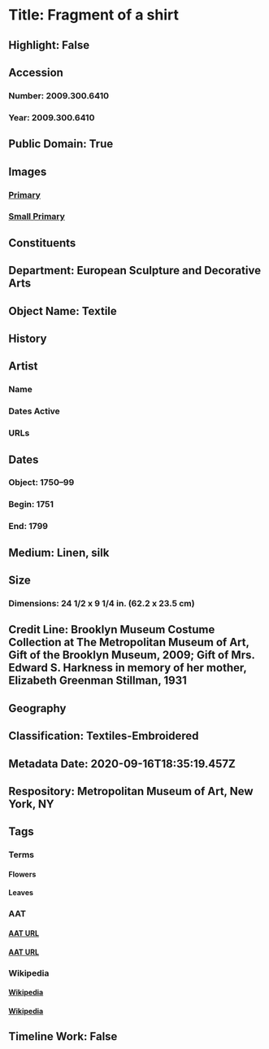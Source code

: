 # Title: Fragment of a shirt
## Highlight: False
## Accession
### Number: 2009.300.6410
### Year: 2009.300.6410
## Public Domain: True
## Images
### [Primary](https://images.metmuseum.org/CRDImages/es/original/31.537_CP2.jpg)
### [Small Primary](https://images.metmuseum.org/CRDImages/es/web-large/31.537_CP2.jpg)
## Constituents
## Department: European Sculpture and Decorative Arts
## Object Name: Textile
## History
## Artist
### Name
### Dates Active
### URLs
## Dates
### Object: 1750–99
### Begin: 1751
### End: 1799
## Medium: Linen, silk
## Size
### Dimensions: 24 1/2 x 9 1/4 in.  (62.2 x 23.5 cm)
## Credit Line: Brooklyn Museum Costume Collection at The Metropolitan Museum of Art, Gift of the Brooklyn Museum, 2009; Gift of Mrs. Edward S. Harkness in memory of her mother, Elizabeth Greenman Stillman, 1931
## Geography
## Classification: Textiles-Embroidered
## Metadata Date: 2020-09-16T18:35:19.457Z
## Respository: Metropolitan Museum of Art, New York, NY
## Tags
### Terms
#### Flowers
#### Leaves
### AAT
#### [AAT URL](http://vocab.getty.edu/page/aat/300132399)
#### [AAT URL](http://vocab.getty.edu/page/aat/300011892)
### Wikipedia
#### [Wikipedia]()
#### [Wikipedia]()
## Timeline Work: False